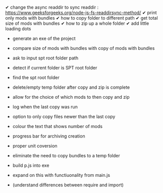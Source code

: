 ✔ change the async readdir to sync readdir : https://www.geeksforgeeks.org/node-js-fs-readdirsync-method/
✔ print only mods with bundles
✔ how to copy folder to different path
✔ get total size of mods with bundles
✔ how to zip up a whole folder
✔ add little loading dots

- generate an exe of the project
- compare size of mods with bundles with copy of mods with bundles
- ask to input spt root folder path
- detect if current folder is SPT root folder
- find the spt root folder
- delete/empty temp folder after copy and zip is complete
- allow for the choice of which mods to then copy and zip
- log when the last copy was run
- option to only copy files newer than the last copy
- colour the text that shows number of mods
- progress bar for archiving creation
- proper unit coversion
- eliminate the need to copy bundles to a temp folder

- build p.js into exe
- expand on this with functiuonality from main.js
- (understand differences between require and import)
